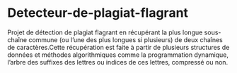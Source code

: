 # Detecteur-de-plagiat-flagrant
Projet de détection de plagiat flagrant en récupérant la plus longue sous-chaı̂ne commune (ou l’une des plus longues si plusieurs) de deux chaı̂nes de caractères.Cette récupération est faite à partir de plusieurs structures de données et méthodes algorithmiques comme la programmation dynamique, l’arbre des suffixes des lettres ou indices de ces lettres, compressé ou non.
